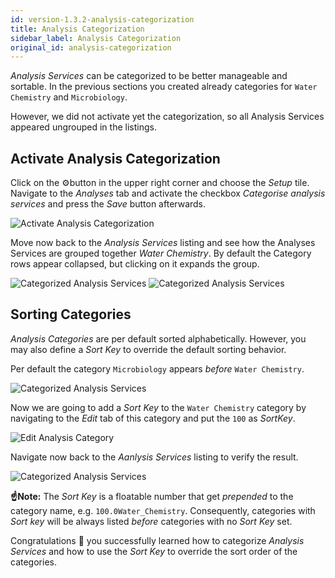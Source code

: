 ```yaml
---
id: version-1.3.2-analysis-categorization
title: Analysis Categorization
sidebar_label: Analysis Categorization
original_id: analysis-categorization
---
```


*Analysis Services* can be categorized to be better manageable and sortable.
In the previous sections you created already categories for `Water Chemistry`
and `Microbiology`.

However, we did not activate yet the categorization, so all Analysis Services
appeared ungrouped in the listings.


## Activate Analysis Categorization

Click on the ⚙️button in the upper right corner and choose the *Setup* tile.
Navigate to the *Analyses* tab and activate the checkbox *Categorise analysis
services* and press the *Save* button afterwards.

![Activate Analysis Categorization](/screenshots/setup_analyses_categorization.png "Activate Analyses Categorization")

Move now back to the *Analysis Services* listing and see how the Analyses
Services are grouped together *Water Chemistry*. By default the Category rows
appear collapsed, but clicking on it expands the group.

![Categorized Analysis Services](/screenshots/analysis_services_listing_categorized_collapsed.png "Categorized Analysis Services")
![Categorized Analysis Services](/screenshots/analysis_services_listing_categorized_expanded.png "Categorized Analysis Services")


## Sorting Categories

*Analysis Categories* are per default sorted alphabetically. However, you may
also define a *Sort Key* to override the default sorting behavior.

Per default the category `Microbiology` appears *before* `Water Chemistry`.

![Categorized Analysis Services](/screenshots/analysis_services_listing_categorized_2.png "Categorized Analysis Services")

Now we are going to add a *Sort Key* to the `Water Chemistry` category by
navigating to the *Edit* tab of this category and put the `100` as *SortKey*.

![Edit Analysis Category](/screenshots/edit_analysis_category_sortkey.png "Edit Analysis Category")

Navigate now back to the *Aanlysis Services* listing to verify the result.

![Categorized Analysis Services](/screenshots/analysis_services_listing_categorized_sortkey.png "Categorized Analysis Services")

**☝️Note:**
The *Sort Key* is a floatable number that get *prepended* to the category name,
e.g. `100.0Water_Chemistry`. Consequently, categories with *Sort key* will be
always listed *before* categories with no *Sort Key* set.

Congratulations 🙌 you successfully learned how to categorize *Analysis
Services* and how to use the *Sort Key* to override the sort order of the
categories.
